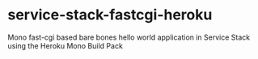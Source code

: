 service-stack-fastcgi-heroku
============================

Mono fast-cgi based bare bones hello world application in Service Stack using the Heroku Mono Build Pack

